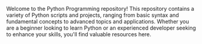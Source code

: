 Welcome to the Python Programming repository! This repository contains a variety of Python scripts and projects, ranging from basic syntax and fundamental concepts to advanced topics and applications. Whether you are a beginner looking to learn Python or an experienced developer seeking to enhance your skills, you'll find valuable resources here.
